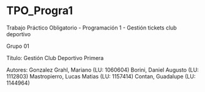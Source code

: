 # TPO_Progra1
Trabajo Práctico Obligatorio - Programación 1 - Gestión tickets club deportivo 

Grupo 01 

Título: 
    Gestión Club Deportivo Primera

Autores: 
    Gonzalez Grahl, Mariano (LU: 1060604)
    Borini, Daniel Augusto (LU: 1112803)
    Mastropierro, Lucas Matias (LU: 1157414)
    Contan, Guadalupe (LU: 1144964)
